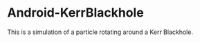 Android-KerrBlackhole
=====================

This is a simulation of a particle rotating around a Kerr Blackhole.
